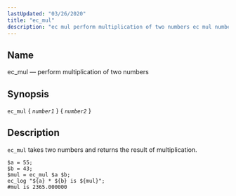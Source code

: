 ```yaml
---
lastUpdated: "03/26/2020"
title: "ec_mul"
description: "ec mul perform multiplication of two numbers ec mul number 1 number 2 ec mul takes two numbers and returns the result of multiplication Example 16 83 ec mul example..."
---
```


<a name="sieve.ref.ec_mul"></a> 
## Name

ec_mul — perform multiplication of two numbers

## Synopsis

`ec_mul` { *`number1`* } { *`number2`* }

<a name="idp30322320"></a> 
## Description

`ec_mul` takes two numbers and returns the result of multiplication.

<a name="example.ec_mul"></a> 


```
$a = 55;
$b = 43;
$mul = ec_mul $a $b;
ec_log "${a} * ${b} is ${mul}";
#mul is 2365.000000
```